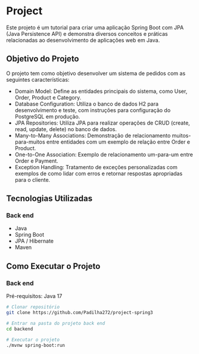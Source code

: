 # Project

Este projeto é um tutorial para criar uma aplicação Spring Boot com JPA (Java Persistence API) e demonstra diversos conceitos e práticas relacionadas ao desenvolvimento de aplicações web em Java.

## Objetivo do Projeto

O projeto tem como objetivo desenvolver um sistema de pedidos com as seguintes características:

- Domain Model: Define as entidades principais do sistema, como User, Order, Product e Category.
- Database Configuration: Utiliza o banco de dados H2 para desenvolvimento e teste, com instruções para configuração do PostgreSQL em produção.
- JPA Repositories: Utiliza JPA para realizar operações de CRUD (create, read, update, delete) no banco de dados.
- Many-to-Many Associations: Demonstração de relacionamento muitos-para-muitos entre entidades com um exemplo de relação entre Order e Product.
- One-to-One Association: Exemplo de relacionamento um-para-um entre Order e Payment.
- Exception Handling: Tratamento de exceções personalizadas com exemplos de como lidar com erros e retornar respostas apropriadas para o cliente.

## Tecnologias Utilizadas

### Back end

- Java
- Spring Boot
- JPA / Hibernate
- Maven


## Como Executar o Projeto

### Back end

Pré-requisitos: Java 17

```bash
# Clonar repositório
git clone https://github.com/Padilha272/project-spring3

# Entrar na pasta do projeto back end
cd backend

# Executar o projeto
./mvnw spring-boot:run